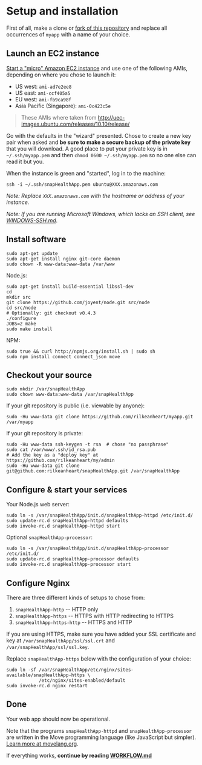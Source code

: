 # Setup and installation

First of all, make a clone or [fork of this repository](http://help.github.com/fork-a-repo/) and replace all occurrences of `myapp` with a name of your choice.

## Launch an EC2 instance

[Start a "micro" Amazon EC2 instance](https://console.aws.amazon.com/ec2/home) and use one of the following AMIs, depending on where you chose to launch it:

- US west: `ami-ad7e2ee8`
- US east: `ami-ccf405a5`
- EU west: `ami-fb9ca98f`
- Asia Pacific (Singapore): `ami-0c423c5e`

> These AMIs where taken from <http://uec-images.ubuntu.com/releases/10.10/release/>

Go with the defaults in the "wizard" presented. Chose to create a new key pair when asked and **be sure to make a secure backup of the private key** that you will download. A good place to put your private key is in `~/.ssh/myapp.pem` and then `chmod 0600 ~/.ssh/myapp.pem` so no one else can read it but you.

When the instance is green and "started", log in to the machine:

    ssh -i ~/.ssh/snapHealthApp.pem ubuntu@XXX.amazonaws.com

*Note: Replace `XXX.amazonaws.com` with the hostname or address of your instance.*

*Note: If you are running Microsoft Windows, which lacks an SSH client, see [WINDOWS-SSH.md](WINDOWS-SSH.md#readme)*.

## Install software

    sudo apt-get update
    sudo apt-get install nginx git-core daemon
    sudo chown -R www-data:www-data /var/www

Node.js:

    sudo apt-get install build-essential libssl-dev
    cd
    mkdir src
    git clone https://github.com/joyent/node.git src/node
    cd src/node
    # Optionally: git checkout v0.4.3
    ./configure
    JOBS=2 make
    sudo make install

NPM:

    sudo true && curl http://npmjs.org/install.sh | sudo sh
    sudo npm install connect connect_json move


## Checkout your source

    sudo mkdir /var/snapHealthApp
    sudo chown www-data:www-data /var/snapHealthApp

If your git repository is public (i.e. viewable by anyone):

    sudo -Hu www-data git clone https://github.com/rilkeanheart/myapp.git /var/myapp

If your git repository is private:

    sudo -Hu www-data ssh-keygen -t rsa  # chose "no passphrase"
    sudo cat /var/www/.ssh/id_rsa.pub
    # Add the key as a "deploy key" at https://github.com/rilkeanheart/my/admin
    sudo -Hu www-data git clone git@github.com:rilkeanheart/snapHealthApp.git /var/snapHealthApp


## Configure & start your services

Your Node.js web server:

    sudo ln -s /var/snapHealthApp/init.d/snapHealthApp-httpd /etc/init.d/
    sudo update-rc.d snapHealthApp-httpd defaults
    sudo invoke-rc.d snapHealthApp-httpd start
    
Optional `snapHealthApp-processor`:
    
    sudo ln -s /var/snapHealthApp/init.d/snapHealthApp-processor /etc/init.d/
    sudo update-rc.d snapHealthApp-processor defaults
    sudo invoke-rc.d snapHealthApp-processor start


## Configure Nginx

There are three different kinds of setups to chose from:

1. `snapHealthApp-http` -- HTTP only
2. `snapHealthApp-https` -- HTTPS with HTTP redirecting to HTTPS
3. `snapHealthApp-https-http` -- HTTPS and HTTP

If you are using HTTPS, make sure you have added your SSL certificate and key at `/var/snapHealthApp/ssl/ssl.crt` and `/var/snapHealthApp/ssl/ssl.key`.

Replace `snapHealthApp-https` below with the configuration of your choice:

    sudo ln -sf /var/snapHealthApp/etc/nginx/sites-available/snapHealthApp-https \
                /etc/nginx/sites-enabled/default
    sudo invoke-rc.d nginx restart


## Done

Your web app should now be operational.

Note that the programs `snapHealthApp-httpd` and `snapHealthApp-processor` are written in the Move programming language (like JavaScript but simpler). [Learn more at movelang.org](http://movelang.org/).

If everything works, **continue by reading [WORKFLOW.md](https://github.com/rsms/ec2-webapp/blob/master/WORKFLOW.md#readme)**
